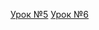 [Урок №5](https://github.com/RoboInterativo/devops_tricks_and_tips/blob/main/lesson5.md)
[Урок №6](https://github.com/RoboInterativo/devops_tricks_and_tips/blob/main/lesson6.md)
